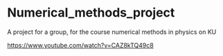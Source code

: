 # Numerical_methods_project

A project for a group, for the course numerical methods in physics on KU

https://www.youtube.com/watch?v=CAZ8kTQ49c8

